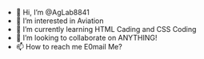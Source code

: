 - 👋 Hi, I’m @AgLab8841
- 👀 I’m interested in Aviation
- 🌱 I’m currently learning HTML Cading and CSS Coding
- 💞️ I’m looking to collaborate on ANYTHING!
- 📫 How to reach me E0mail Me?

<!---
AgLab8841/AgLab8841 is a ✨ special ✨ repository because its `README.md` (this file) appears on your GitHub profile.
You can click the Preview link to take a look at your changes.
--->
